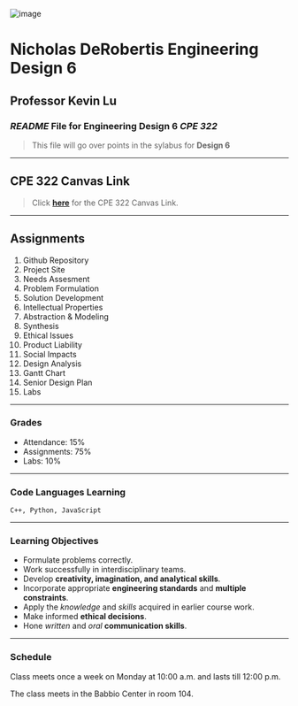 ![image](https://seeklogo.com/images/S/stevens-institute-of-technology-logo-2C58433A3D-seeklogo.com.png)
# Nicholas DeRobertis Engineering Design 6
## Professor Kevin Lu
### *README* File for **Engineering Design 6** *CPE 322*

> This file will go over points in the sylabus for **Design 6**
---
## CPE 322 Canvas Link
> Click **[here](https://sit.instructure.com/courses/70325)** for the CPE 322 Canvas Link.
---
## Assignments
1. Github Repository
2. Project Site
3. Needs Assesment
4. Problem Formulation
5. Solution Development
6. Intellectual Properties
7. Abstraction & Modeling
8. Synthesis
9. Ethical Issues
10. Product Liability
11. Social Impacts
12. Design Analysis
13. Gantt Chart
14. Senior Design Plan
15. Labs
---
### Grades
- Attendance: 15%
- Assignments: 75%
- Labs: 10%
---
### Code Languages Learning
`C++, Python, JavaScript`

---
### Learning Objectives
- Formulate problems correctly.
- Work successfully in interdisciplinary teams.
- Develop **creativity, imagination, and analytical skills**.
- Incorporate appropriate **engineering standards** and **multiple constraints**.
- Apply the *knowledge* and *skills* acquired in earlier course work.
- Make informed **ethical decisions**.
- Hone *written* and *oral* **communication skills**.
---
### Schedule
Class meets once a week on Monday at 10:00 a.m. and lasts till 12:00 p.m.

The class meets in the Babbio Center in room 104.


